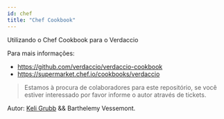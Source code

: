```yaml
---
id: chef
title: "Chef Cookbook"
---
```

Utilizando o Chef Cookbook para o Verdaccio

Para mais informações:

* <https://github.com/verdaccio/verdaccio-cookbook>
* <https://supermarket.chef.io/cookbooks/verdaccio>

> Estamos à procura de colaboradores para este repositório, se você estiver interessado por favor informe o autor através de tickets.

Autor: [Keli Grubb](https://github.com/kgrubb) && Barthelemy Vessemont.
